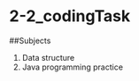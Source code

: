 # 2-2_codingTask

##Subjects

<ol>
  <li>Data structure</li>
  <li>Java programming practice</li>
</ol>
